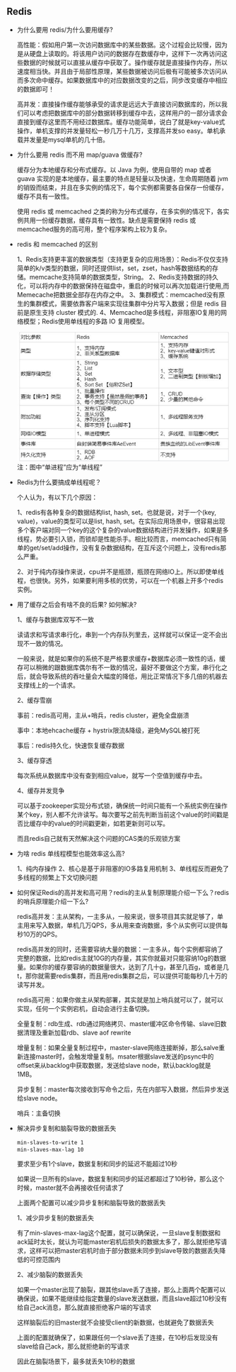 ## Redis

- 为什么要用 redis/为什么要用缓存?

    高性能：假如用户第一次访问数据库中的某些数据。这个过程会比较慢，因为是从硬盘上读取的。将该用户访问的数据存在数缓存中，这样下一次再访问这些数据的时候就可以直接从缓存中获取了。操作缓存就是直接操作内存，所以速度相当快。并且由于局部性原理，某些数据被访问后极有可能被多次访问从而多次命中缓存。如果数据库中的对应数据改变的之后，同步改变缓存中相应的数据即可！

    高并发：直接操作缓存能够承受的请求是远远大于直接访问数据库的，所以我们可以考虑把数据库中的部分数据转移到缓存中去，这样用户的一部分请求会直接到缓存这里而不用经过数据库。缓存功能简单，说白了就是key-value式操作，单机支撑的并发量轻松一秒几万十几万，支撑高并发so easy。单机承载并发量是mysql单机的几十倍。

- 为什么要用 redis 而不用 map/guava 做缓存?

    缓存分为本地缓存和分布式缓存。以 Java 为例，使用自带的 map 或者 guava 实现的是本地缓存，最主要的特点是轻量以及快速，生命周期随着 jvm 的销毁而结束，并且在多实例的情况下，每个实例都需要各自保存一份缓存，缓存不具有一致性。

    使用 redis 或 memcached 之类的称为分布式缓存，在多实例的情况下，各实例共用一份缓存数据，缓存具有一致性。缺点是需要保持 redis 或 memcached服务的高可用，整个程序架构上较为复杂。

- redis 和 memcached 的区别

    1、Redis支持更丰富的数据类型（支持更复杂的应用场景）：Redis不仅仅支持简单的k/v类型的数据，同时还提供list，set，zset，hash等数据结构的存储。memcache支持简单的数据类型，String。
    2、Redis支持数据的持久化，可以将内存中的数据保持在磁盘中，重启的时候可以再次加载进行使用,而Memecache把数据全部存在内存之中。
    3、集群模式：memcached没有原生的集群模式，需要依靠客户端来实现往集群中分片写入数据；但是 redis 目前是原生支持 cluster 模式的.
    4、Memcached是多线程，非阻塞IO复用的网络模型；Redis使用单线程的多路 IO 复用模型。

    ![1](/images/redis-memcache.jpg)注：图中“单进程”应为“单线程”

- Redis为什么要搞成单线程呢？

    个人认为，有以下几个原因：

    1、redis有各种复杂的数据结构list, hash, set。也就是说，对于一个(key, value)，value的类型可以是list, hash, set。在实际应用场景中，很容易出现多个客户端对同一个key的这个复杂的value数据结构进行并发操作，如果是多线程，势必要引入锁，而锁却是性能杀手。相比较而言，memcached只有简单的get/set/add操作，没有复杂数据结构，在互斥这个问题上，没有redis那么严重。

    2、对于纯内存操作来说，cpu并不是瓶颈，瓶颈在网络IO上。所以即使单线程，也很快。另外，如果要利用多核的优势，可以在一个机器上开多个redis实例。

- 用了缓存之后会有啥不良的后果? 如何解决?

    1、缓存与数据库双写不一致

    读请求和写请求串行化，串到一个内存队列里去，这样就可以保证一定不会出现不一致的情况。

    一般来说，就是如果你的系统不是严格要求缓存+数据库必须一致性的话，缓存可以稍微的跟数据库偶尔有不一致的情况，最好不要做这个方案，串行化之后，就会导致系统的吞吐量会大幅度的降低，用比正常情况下多几倍的机器去支撑线上的一个请求。

    2、缓存雪崩

    事前：redis高可用，主从+哨兵，redis cluster，避免全盘崩溃

    事中：本地ehcache缓存 + hystrix限流&降级，避免MySQL被打死

    事后：redis持久化，快速恢复缓存数据

    3、缓存穿透

    每次系统从数据库中没有查到相应value，就写一个空值到缓存中去。

    4、缓存并发竞争

    可以基于zookeeper实现分布式锁，确保统一时间只能有一个系统实例在操作某个key，别人都不允许读写。每次要写之前先判断当前这个value的时间戳是否比缓存中的value的时间戳更新，如若更新则可以写。

    而且redis自己就有天然解决这个问题的CAS类的乐观锁方案

- 为啥 redis 单线程模型也能效率这么高?

    1、纯内存操作
    2、核心是基于非阻塞的IO多路复用机制
    3、单线程反而避免了多线程的频繁上下文切换问题

- 如何保证Redis的高并发和高可用？redis的主从复制原理能介绍一下么？redis的哨兵原理能介绍一下么?

    redis高并发：主从架构，一主多从，一般来说，很多项目其实就足够了，单主用来写入数据，单机几万QPS，多从用来查询数据，多个从实例可以提供每秒10万的QPS。

    redis高并发的同时，还需要容纳大量的数据：一主多从，每个实例都容纳了完整的数据，比如redis主就10G的内存量，其实你就最对只能容纳10g的数据量。如果你的缓存要容纳的数据量很大，达到了几十g，甚至几百g，或者是几t，那你就需要redis集群，而且用redis集群之后，可以提供可能每秒几十万的读写并发。

    redis高可用：如果你做主从架构部署，其实就是加上哨兵就可以了，就可以实现，任何一个实例宕机，自动会进行主备切换。

    全量复制：rdb生成、rdb通过网络拷贝、master缓冲区命令传输、slave旧数据清理及重新加载rdb、slave aof rewrite

    增量复制：如果全量复制过程中，master-slave网络连接断掉，那么salve重新连接master时，会触发增量复制。msater根据slave发送的psync中的offset来从backlog中获取数据，发送给slave node，默认backlog就是1MB。

    异步复制：master每次接收到写命令之后，先在内部写入数据，然后异步发送给slave node。

    哨兵：主备切换

- 解决异步复制和脑裂导致的数据丢失

    ```
    min-slaves-to-write 1
    min-slaves-max-lag 10
    ```

    要求至少有1个slave，数据复制和同步的延迟不能超过10秒

    如果说一旦所有的slave，数据复制和同步的延迟都超过了10秒钟，那么这个时候，master就不会再接收任何请求了

    上面两个配置可以减少异步复制和脑裂导致的数据丢失

    1、减少异步复制的数据丢失

    有了min-slaves-max-lag这个配置，就可以确保说，一旦slave复制数据和ack延时太长，就认为可能master宕机后损失的数据太多了，那么就拒绝写请求，这样可以把master宕机时由于部分数据未同步到slave导致的数据丢失降低的可控范围内

    2、减少脑裂的数据丢失

    如果一个master出现了脑裂，跟其他slave丢了连接，那么上面两个配置可以确保说，如果不能继续给指定数量的slave发送数据，而且slave超过10秒没有给自己ack消息，那么就直接拒绝客户端的写请求

    这样脑裂后的旧master就不会接受client的新数据，也就避免了数据丢失

    上面的配置就确保了，如果跟任何一个slave丢了连接，在10秒后发现没有slave给自己ack，那么就拒绝新的写请求

    因此在脑裂场景下，最多就丢失10秒的数据
